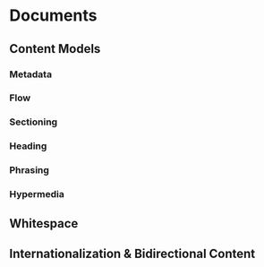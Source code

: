 Documents
=========

Content Models
--------------

### Metadata
### Flow
### Sectioning
### Heading
### Phrasing
### Hypermedia

Whitespace
----------

Internationalization & Bidirectional Content
--------------------------------------------